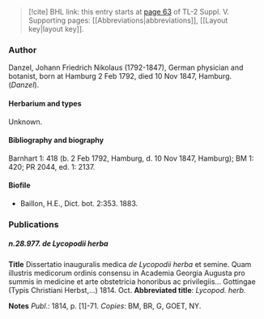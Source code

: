 > [!cite] BHL link: this entry starts at [page 63](https://www.biodiversitylibrary.org/item/103833#page/75/mode/1up) of TL-2 Suppl. V.
> Supporting pages: [[Abbreviations|abbreviations]], [[Layout key|layout key]].

### Author

Danzel, Johann Friedrich Nikolaus (1792-1847), German physician and botanist, born at Hamburg 2 Feb 1792, died 10 Nov 1847, Hamburg. (*Danzel*).

#### Herbarium and types

Unknown.

#### Bibliography and biography

Barnhart 1: 418 (b. 2 Feb 1792, Hamburg, d. 10 Nov 1847, Hamburg); BM 1: 420; PR 2044, ed. 1: 2137.

#### Biofile

- Baillon, H.E., Dict. bot. 2:353. 1883.

### Publications

##### n.28.977. de Lycopodii herba

**Title**
Dissertatio inauguralis medica *de Lycopodii herba* et semine. Quam illustris medicorum ordinis consensu in Academia Georgia Augusta pro summis in medicine et arte obstetricia honoribus ac privilegiis... Gottingae (Typis Christiani Herbst,...) 1814. Oct.
**Abbreviated title**: *Lycopod. herb.*

**Notes**
*Publ*.: 1814, p. \[1\]-71. *Copies*: BM, BR, G, GOET, NY.

